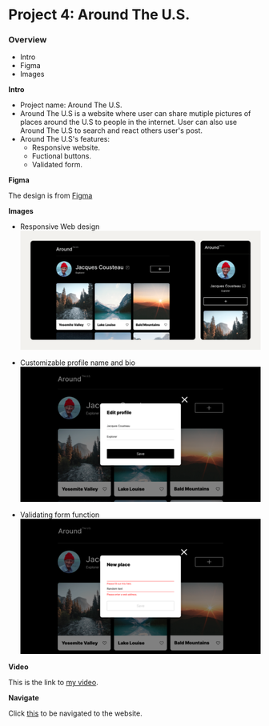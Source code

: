 # Project 4: Around The U.S.

### Overview

- Intro
- Figma
- Images

**Intro**

- Project name: Around The U.S.
- Around The U.S is a website where user can share mutiple pictures of places around the U.S to people in the internet. User can also use Around The U.S to search and react others user's post.
- Around The U.S's features:
  - Responsive website.
  - Fuctional buttons.
  - Validated form.

**Figma**

The design is from [Figma](https://www.figma.com/design/Es8zZP3ARGH9JGcw60i3OD/Sprint-3_-Around-the-US?node-id=0-1&t=388OIRPTHCSxcg3A-0)

**Images**

- Responsive Web design
  ![Responsive Web design media queries](https://github.com/LVDO12/se_project_aroundtheus/blob/main/images/Review.png)

- Customizable profile name and bio
  ![Responsive Web design media queries](https://github.com/LVDO12/se_project_aroundtheus/blob/main/images/review2.png)

- Validating form function
  ![Responsive Web design media queries](https://github.com/LVDO12/se_project_aroundtheus/blob/main/images/validate.png)

**Video**

This is the link to [my video](https://drive.google.com/file/d/1hwoZeOoVaPAZGaBLMHQUkAFlDJwd2lux/view?usp=sharing).

**Navigate**

Click [this](https://lvdo12.github.io/se_project_aroundtheus/) to be navigated to the website.
